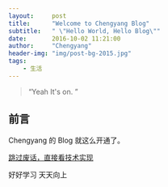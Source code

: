 ```yaml
---
layout:     post
title:      "Welcome to Chengyang Blog"
subtitle:   " \"Hello World, Hello Blog\""
date:       2016-10-02 11:21:00
author:     "Chengyang"
header-img: "img/post-bg-2015.jpg"
tags:
    - 生活
---
```


> “Yeah It's on. ”


## 前言

Chengyang 的 Blog 就这么开通了。

[跳过废话，直接看技术实现 ](#build)

好好学习 天天向上
